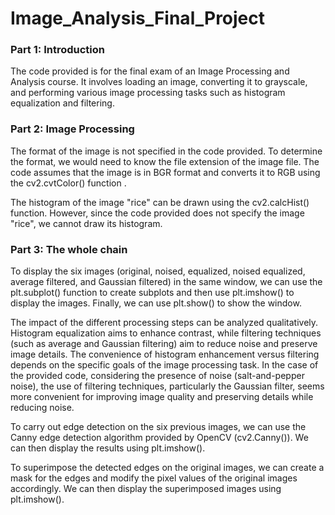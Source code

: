 # Image_Analysis_Final_Project

### Part 1: Introduction
The code provided is for the final exam of an Image Processing and Analysis course. It involves loading an image, converting it to grayscale, and performing various image processing tasks such as histogram equalization and filtering.

### Part 2: Image Processing
The format of the image is not specified in the code provided. To determine the format, we would need to know the file extension of the image file. The code assumes that the image is in BGR format and converts it to RGB using the cv2.cvtColor() function .

The histogram of the image "rice" can be drawn using the cv2.calcHist() function. However, since the code provided does not specify the image "rice", we cannot draw its histogram.

### Part 3: The whole chain
To display the six images (original, noised, equalized, noised equalized, average filtered, and Gaussian filtered) in the same window, we can use the plt.subplot() function to create subplots and then use plt.imshow() to display the images. Finally, we can use plt.show() to show the window.

The impact of the different processing steps can be analyzed qualitatively. Histogram equalization aims to enhance contrast, while filtering techniques (such as average and Gaussian filtering) aim to reduce noise and preserve image details. The convenience of histogram enhancement versus filtering depends on the specific goals of the image processing task. In the case of the provided code, considering the presence of noise (salt-and-pepper noise), the use of filtering techniques, particularly the Gaussian filter, seems more convenient for improving image quality and preserving details while reducing noise.

To carry out edge detection on the six previous images, we can use the Canny edge detection algorithm provided by OpenCV (cv2.Canny()). We can then display the results using plt.imshow().

To superimpose the detected edges on the original images, we can create a mask for the edges and modify the pixel values of the original images accordingly. We can then display the superimposed images using plt.imshow().
